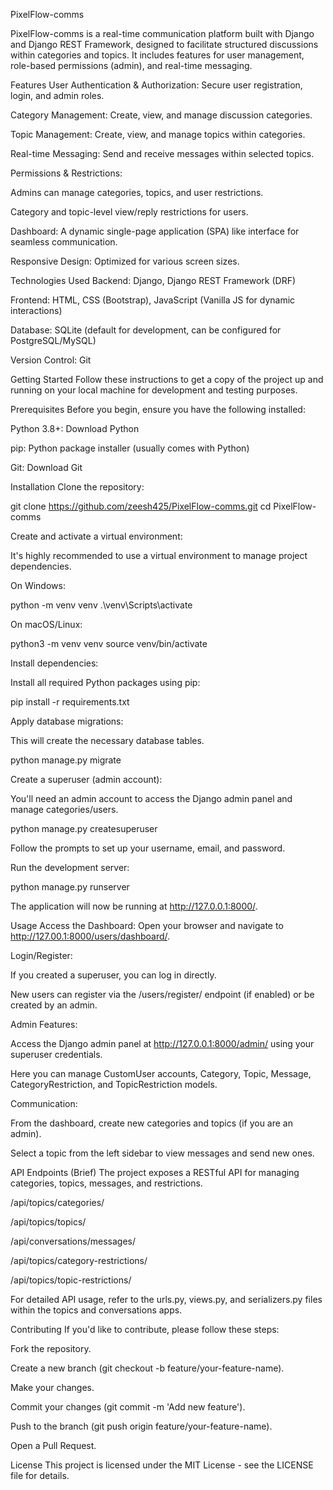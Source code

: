 PixelFlow-comms

PixelFlow-comms is a real-time communication platform built with Django and Django REST Framework, designed to facilitate structured discussions within categories and topics. It includes features for user management, role-based permissions (admin), and real-time messaging.

Features
User Authentication & Authorization: Secure user registration, login, and admin roles.

Category Management: Create, view, and manage discussion categories.

Topic Management: Create, view, and manage topics within categories.

Real-time Messaging: Send and receive messages within selected topics.

Permissions & Restrictions:

Admins can manage categories, topics, and user restrictions.

Category and topic-level view/reply restrictions for users.

Dashboard: A dynamic single-page application (SPA) like interface for seamless communication.

Responsive Design: Optimized for various screen sizes.

Technologies Used
Backend: Django, Django REST Framework (DRF)

Frontend: HTML, CSS (Bootstrap), JavaScript (Vanilla JS for dynamic interactions)

Database: SQLite (default for development, can be configured for PostgreSQL/MySQL)

Version Control: Git

Getting Started
Follow these instructions to get a copy of the project up and running on your local machine for development and testing purposes.

Prerequisites
Before you begin, ensure you have the following installed:

Python 3.8+: Download Python

pip: Python package installer (usually comes with Python)

Git: Download Git

Installation
Clone the repository:

git clone https://github.com/zeesh425/PixelFlow-comms.git
cd PixelFlow-comms

Create and activate a virtual environment:

It's highly recommended to use a virtual environment to manage project dependencies.

On Windows:

python -m venv venv
.\venv\Scripts\activate

On macOS/Linux:

python3 -m venv venv
source venv/bin/activate

Install dependencies:

Install all required Python packages using pip:

pip install -r requirements.txt

Apply database migrations:

This will create the necessary database tables.

python manage.py migrate

Create a superuser (admin account):

You'll need an admin account to access the Django admin panel and manage categories/users.

python manage.py createsuperuser

Follow the prompts to set up your username, email, and password.

Run the development server:

python manage.py runserver

The application will now be running at http://127.0.0.1:8000/.

Usage
Access the Dashboard:
Open your browser and navigate to http://127.00.1:8000/users/dashboard/.

Login/Register:

If you created a superuser, you can log in directly.

New users can register via the /users/register/ endpoint (if enabled) or be created by an admin.

Admin Features:

Access the Django admin panel at http://127.0.0.1:8000/admin/ using your superuser credentials.

Here you can manage CustomUser accounts, Category, Topic, Message, CategoryRestriction, and TopicRestriction models.

Communication:

From the dashboard, create new categories and topics (if you are an admin).

Select a topic from the left sidebar to view messages and send new ones.

API Endpoints (Brief)
The project exposes a RESTful API for managing categories, topics, messages, and restrictions.

/api/topics/categories/

/api/topics/topics/

/api/conversations/messages/

/api/topics/category-restrictions/

/api/topics/topic-restrictions/

For detailed API usage, refer to the urls.py, views.py, and serializers.py files within the topics and conversations apps.

Contributing
If you'd like to contribute, please follow these steps:

Fork the repository.

Create a new branch (git checkout -b feature/your-feature-name).

Make your changes.

Commit your changes (git commit -m 'Add new feature').

Push to the branch (git push origin feature/your-feature-name).

Open a Pull Request.

License
This project is licensed under the MIT License - see the LICENSE file for details.
